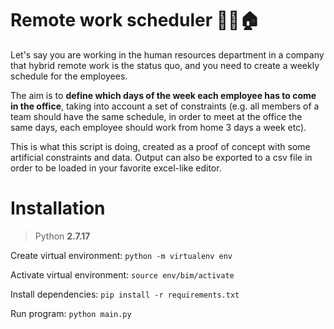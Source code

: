 # Remote work scheduler 👨‍💻🏠

Let's say you are working in the human resources department in a company that hybrid remote work is the status quo, and you need to create a weekly schedule for the employees.

The aim is to **define which days of the week each employee has to come in the office**, taking into account a set of constraints (e.g. all members of a team should have the same schedule, in order to meet at the office the same days, each employee should work from home 3 days a week etc).

This is what this script is doing, created as a proof of concept with some artificial constraints and data. Output can also be exported to a csv file in order to be loaded in your favorite excel-like editor.


# Installation

> Python **2.7.17**

Create virtual environment: `python -m virtualenv env`

Activate virtual environment: `source env/bim/activate`

Install dependencies: `pip install -r requirements.txt`

Run program: `python main.py`


